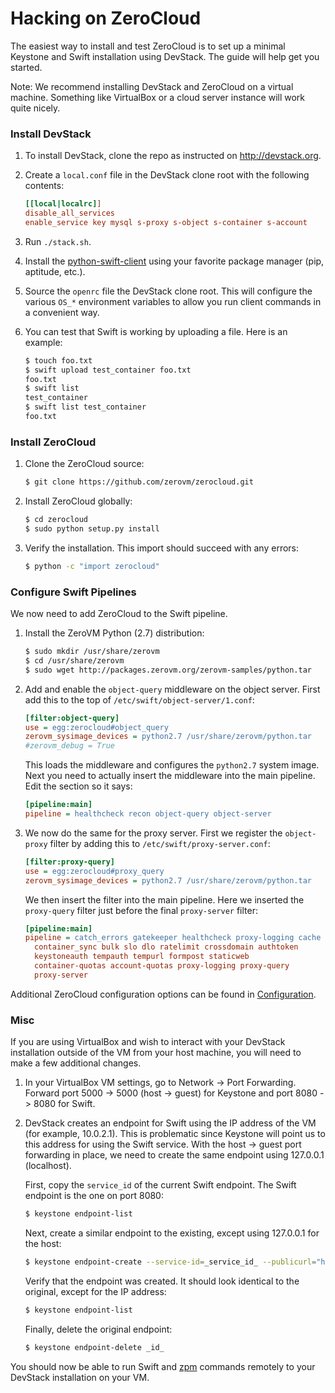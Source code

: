# Hacking on ZeroCloud

The easiest way to install and test ZeroCloud is to set up a minimal Keystone
and Swift installation using DevStack. The guide will help get you started.

Note: We recommend installing DevStack and ZeroCloud on a virtual machine.
Something like VirtualBox or a cloud server instance will work quite nicely.


### Install DevStack

1. To install DevStack, clone the repo as instructed on http://devstack.org.
2. Create a `local.conf` file in the DevStack clone root with the following
   contents:

    ```ini
    [[local|localrc]]
    disable_all_services
    enable_service key mysql s-proxy s-object s-container s-account
    ```

3. Run `./stack.sh`.
4. Install the [python-swift-client](https://github.com/openstack/python-swiftclient)
   using your favorite package manager (pip, aptitude, etc.).
5. Source the `openrc` file the DevStack clone root. This will configure the
   various `OS_*` environment variables to allow you run client commands in a
   convenient way.
5. You can test that Swift is working by uploading a file. Here is an example:

    ```sh
    $ touch foo.txt
    $ swift upload test_container foo.txt
    foo.txt
    $ swift list
    test_container
    $ swift list test_container
    foo.txt
    ```


### Install ZeroCloud

1. Clone the ZeroCloud source:

    ```sh
    $ git clone https://github.com/zerovm/zerocloud.git
    ```

2. Install ZeroCloud globally:

    ```sh
    $ cd zerocloud
    $ sudo python setup.py install
    ```

3. Verify the installation. This import should succeed with any errors:

    ```sh
    $ python -c "import zerocloud"
    ```


### Configure Swift Pipelines

We now need to add ZeroCloud to the Swift pipeline.

1. Install the ZeroVM Python (2.7) distribution:

    ```sh
    $ sudo mkdir /usr/share/zerovm
    $ cd /usr/share/zerovm
    $ sudo wget http://packages.zerovm.org/zerovm-samples/python.tar
    ```

2. Add and enable the `object-query` middleware on the object server.
   First add this to the top of `/etc/swift/object-server/1.conf`:

    ```ini
    [filter:object-query]
    use = egg:zerocloud#object_query
    zerovm_sysimage_devices = python2.7 /usr/share/zerovm/python.tar
    #zerovm_debug = True
    ```

   This loads the middleware and configures the `python2.7` system
   image. Next you need to actually insert the middleware into the
   main pipeline. Edit the section so it says:

    ```ini
    [pipeline:main]
    pipeline = healthcheck recon object-query object-server
    ```

3. We now do the same for the proxy server. First we register the
   `object-proxy` filter by adding this to
   `/etc/swift/proxy-server.conf`:

    ```ini
    [filter:proxy-query]
    use = egg:zerocloud#proxy_query
    zerovm_sysimage_devices = python2.7 /usr/share/zerovm/python.tar
    ```

    We then insert the filter into the main pipeline. Here we inserted
    the `proxy-query` filter just before the final `proxy-server`
    filter:

    ```ini
    [pipeline:main]
    pipeline = catch_errors gatekeeper healthcheck proxy-logging cache
      container_sync bulk slo dlo ratelimit crossdomain authtoken
      keystoneauth tempauth tempurl formpost staticweb
      container-quotas account-quotas proxy-logging proxy-query
      proxy-server
    ```

Additional ZeroCloud configuration options can be found in
[Configuration](/doc/Configuration.md/).


### Misc

If you are using VirtualBox and wish to interact with your DevStack
installation outside of the VM from your host machine, you will need to make a
few additional changes.

1. In your VirtualBox VM settings, go to Network -> Port Forwarding. Forward
   port 5000 -> 5000 (host -> guest) for Keystone and port 8080 -> 8080 for
   Swift.
2. DevStack creates an endpoint for Swift using the IP address of the VM (for
   example, 10.0.2.1). This is problematic since Keystone will point us to this
   address for using the Swift service. With the host -> guest port forwarding
   in place, we need to create the same endpoint using 127.0.0.1 (localhost).

   First, copy the `service_id` of the current Swift endpoint. The Swift
   endpoint is the one on port 8080:

    ```sh
    $ keystone endpoint-list
    ```

   Next, create a similar endpoint to the existing, except using 127.0.0.1 for
   the host:

    ```sh
    $ keystone endpoint-create --service-id=_service_id_ --publicurl="http://127.0.0.1:8080/v1/AUTH_\$(tenant_id)s" --internalurl="http://127.0.0.1:8080/v1/AUTH_\$(tenant_id)s" --adminurl=http://127.0.0.1:8080
    ```

   Verify that the endpoint was created. It should look identical to the
   original, except for the IP address:

    ```sh
    $ keystone endpoint-list
    ```

   Finally, delete the original endpoint:

    ```sh
    $ keystone endpoint-delete _id_
    ```

You should now be able to run Swift and [zpm](https://github.com/zerovm/zpm)
commands remotely to your DevStack installation on your VM.
